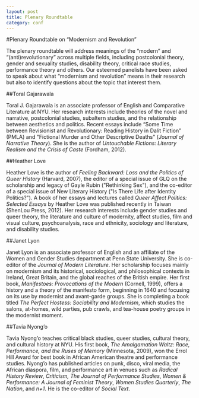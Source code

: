 ```yaml
---
layout: post
title: Plenary Roundtable
category: conf
---
```


#Plenary Roundtable on “Modernism and Revolution”

The plenary roundtable will address meanings of the “modern” and “(anti)revolutionary” across multiple fields, including postcolonial theory, gender and sexuality studies, disability theory, critical race studies, performance theory and others. Our esteemed panelists have been asked to speak about what “modernism and revolution” means in their research but also to identify questions about the topic that interest them. 


##Toral Gajarawala

Toral J. Gajarawala is an associate professor of English and Comparative Literature at NYU. Her research interests include theories of the novel and narrative, postcolonial studies, subaltern studies, and the relationship between aesthetics and politics. Recent essays include “Some Time between Revisionist and Revolutionary: Reading History in Dalit Fiction” (PMLA) and "Fictional Murder and Other Descriptive Deaths" (*Journal of Narrative Theory*). She is the author of *Untouchable Fictions: Literary Realism and the Crisis of Caste* (Fordham, 2012). 

##Heather Love

Heather Love is the author of *Feeling Backward: Loss and the Politics of Queer History* (Harvard, 2007), the editor of a special issue of GLQ on the scholarship and legacy of Gayle Rubin ("Rethinking Sex"), and the co-editor of a special issue of New Literary History ("Is There Life after Identity Politics?"). A book of her essays and lectures  called *Queer Affect Politics: Selected Essays* by Heather Love was published recently in Taiwan (ShenLou Press, 2012). Her research interests include gender studies and queer theory, the literature and culture of modernity, affect studies, film and visual culture, psychoanalysis, race and ethnicity, sociology and literature, and disability studies. 

##Janet Lyon

Janet Lyon is an associate professor of English and an affiliate of the Women and Gender Studies department at Penn State University. She is co-editor of the *Journal of Modern Literature*. Her scholarship focuses mainly on modernism and its historical, sociological, and philosophical contexts in Ireland, Great Britain, and the global reaches of the British empire. Her first book, *Manifestoes: Provocations of the Modern* (Cornell, 1999), offers a history and a theory of the manifesto form, beginning in 1640 and focusing on its use by modernist and avant-garde groups. She is completing a book titled *The Perfect Hostess: Sociability and Modernism*, which studies the salons, at-homes, wild parties, pub crawls, and tea-house poetry groups in the modernist moment. 

##Tavia Nyong’o

Tavia Nyong’o teaches critical black studies, queer studies, cultural theory, and cultural history at NYU. His first book, *The Amalgamation Waltz: Race, Performance, and the Ruses of Memory* (Minnesota, 2009), won the Errol Hill Award for best book in African American theatre and performance studies. Nyong’o has published articles on punk, disco, viral media, the African diaspora, film, and performance art in venues such as *Radical History Review*, *Criticism, The Journal of Performance Studies*, *Women & Performance: A Journal of Feminist Theory*, *Women Studies Quarterly*, *The Nation*, and *n+1*. He is the co-editor of *Social Text*.